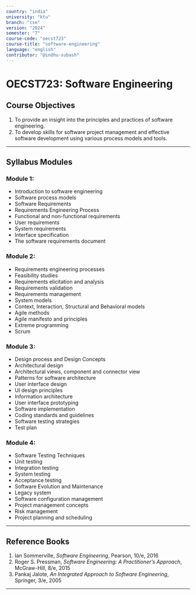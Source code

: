 ```yaml
---
country: "india"
university: "ktu"
branch: "cse"
version: "2024"
semester: "7"
course-code: "oecst723"
course-title: "software-engineering"
language: "english"
contributor: "@indhu-subash"
---
```


# OECST723: Software Engineering

## Course Objectives

1. To provide an insight into the principles and practices of software engineering.  
2. To develop skills for software project management and effective software development using various process models and tools.

---

## Syllabus Modules

### Module 1:  
- Introduction to software engineering  
- Software process models  
- Software Requirements  
- Requirements Engineering Process  
- Functional and non-functional requirements  
- User requirements  
- System requirements  
- Interface specification  
- The software requirements document  

### Module 2:  
- Requirements engineering processes  
- Feasibility studies  
- Requirements elicitation and analysis  
- Requirements validation  
- Requirements management  
- System models  
- Context, Interaction, Structural and Behavioral models  
- Agile methods  
- Agile manifesto and principles  
- Extreme programming  
- Scrum  

### Module 3:  
- Design process and Design Concepts  
- Architectural design  
- Architectural views, component and connector view  
- Patterns for software architecture  
- User interface design  
- UI design principles  
- Information architecture  
- User interface prototyping  
- Software implementation  
- Coding standards and guidelines  
- Software testing strategies  
- Test plan  

### Module 4:  
- Software Testing Techniques  
- Unit testing  
- Integration testing  
- System testing  
- Acceptance testing  
- Software Evolution and Maintenance  
- Legacy system  
- Software configuration management  
- Project management concepts  
- Risk management  
- Project planning and scheduling  

---

## Reference Books

1. Ian Sommerville, *Software Engineering*, Pearson, 10/e, 2016  
2. Roger S. Pressman, *Software Engineering: A Practitioner’s Approach*, McGraw-Hill, 8/e, 2015  
3. Pankaj Jalote, *An Integrated Approach to Software Engineering*, Springer, 3/e, 2005  

---
